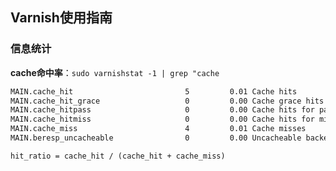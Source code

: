 
## Varnish使用指南

### 信息统计

**cache命中率**：`sudo varnishstat -1 | grep "cache`

```bash
MAIN.cache_hit                         5         0.01 Cache hits
MAIN.cache_hit_grace                   0         0.00 Cache grace hits
MAIN.cache_hitpass                     0         0.00 Cache hits for pass.
MAIN.cache_hitmiss                     0         0.00 Cache hits for miss.
MAIN.cache_miss                        4         0.01 Cache misses
MAIN.beresp_uncacheable                0         0.00 Uncacheable backend responses

```

`hit_ratio = cache_hit / (cache_hit + cache_miss) `
